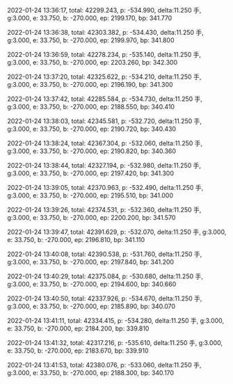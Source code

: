 2022-01-24 13:36:17, total: 42299.243, p: -534.990, delta:11.250 手, g:3.000, e: 33.750, b: -270.000, ep: 2199.170, bp: 341.770

2022-01-24 13:36:38, total: 42303.382, p: -534.430, delta:11.250 手, g:3.000, e: 33.750, b: -270.000, ep: 2199.970, bp: 341.800

2022-01-24 13:36:59, total: 42278.234, p: -535.140, delta:11.250 手, g:3.000, e: 33.750, b: -270.000, ep: 2203.260, bp: 342.300

2022-01-24 13:37:20, total: 42325.622, p: -534.210, delta:11.250 手, g:3.000, e: 33.750, b: -270.000, ep: 2196.190, bp: 341.300

2022-01-24 13:37:42, total: 42285.584, p: -534.730, delta:11.250 手, g:3.000, e: 33.750, b: -270.000, ep: 2188.550, bp: 340.410

2022-01-24 13:38:03, total: 42345.581, p: -532.720, delta:11.250 手, g:3.000, e: 33.750, b: -270.000, ep: 2190.720, bp: 340.430

2022-01-24 13:38:24, total: 42367.304, p: -532.060, delta:11.250 手, g:3.000, e: 33.750, b: -270.000, ep: 2190.820, bp: 340.360

2022-01-24 13:38:44, total: 42327.194, p: -532.980, delta:11.250 手, g:3.000, e: 33.750, b: -270.000, ep: 2197.420, bp: 341.300

2022-01-24 13:39:05, total: 42370.963, p: -532.490, delta:11.250 手, g:3.000, e: 33.750, b: -270.000, ep: 2195.510, bp: 341.000

2022-01-24 13:39:26, total: 42374.531, p: -532.360, delta:11.250 手, g:3.000, e: 33.750, b: -270.000, ep: 2200.200, bp: 341.570

2022-01-24 13:39:47, total: 42391.629, p: -532.070, delta:11.250 手, g:3.000, e: 33.750, b: -270.000, ep: 2196.810, bp: 341.110

2022-01-24 13:40:08, total: 42390.538, p: -531.760, delta:11.250 手, g:3.000, e: 33.750, b: -270.000, ep: 2197.840, bp: 341.200

2022-01-24 13:40:29, total: 42375.084, p: -530.680, delta:11.250 手, g:3.000, e: 33.750, b: -270.000, ep: 2194.600, bp: 340.660

2022-01-24 13:40:50, total: 42337.926, p: -534.670, delta:11.250 手, g:3.000, e: 33.750, b: -270.000, ep: 2185.890, bp: 340.070

2022-01-24 13:41:11, total: 42334.415, p: -534.280, delta:11.250 手, g:3.000, e: 33.750, b: -270.000, ep: 2184.200, bp: 339.810

2022-01-24 13:41:32, total: 42317.216, p: -535.610, delta:11.250 手, g:3.000, e: 33.750, b: -270.000, ep: 2183.670, bp: 339.910

2022-01-24 13:41:53, total: 42380.076, p: -533.060, delta:11.250 手, g:3.000, e: 33.750, b: -270.000, ep: 2188.300, bp: 340.170